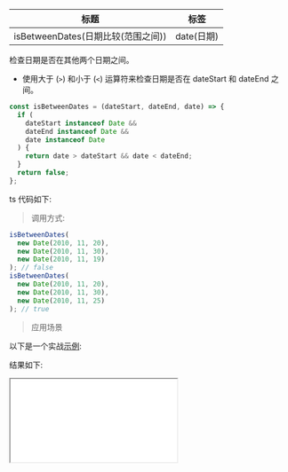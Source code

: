 | 标题                               | 标签       |
| ---------------------------------- | ---------- |
| isBetweenDates(日期比较(范围之间)) | date(日期) |

检查日期是否在其他两个日期之间。

- 使用大于 (`>`) 和小于 (`<`) 运算符来检查日期是否在 dateStart 和 dateEnd 之间。

```js
const isBetweenDates = (dateStart, dateEnd, date) => {
  if (
    dateStart instanceof Date &&
    dateEnd instanceof Date &&
    date instanceof Date
  ) {
    return date > dateStart && date < dateEnd;
  }
  return false;
};
```

ts 代码如下:

<div class="code-editor" data-url="codes/javascript/ts/is-between-dates.ts" data-language="typescript"></div>

> 调用方式:

```js
isBetweenDates(
  new Date(2010, 11, 20),
  new Date(2010, 11, 30),
  new Date(2010, 11, 19)
); // false
isBetweenDates(
  new Date(2010, 11, 20),
  new Date(2010, 11, 30),
  new Date(2010, 11, 25)
); // true
```

> 应用场景


以下是一个实战<a href="codes/javascript/html/is-between-dates.html" target="_blank" rel="noopener noreferrer">示例</a>:

<div class="code-editor" data-url="codes/javascript/html/is-between-dates.html" data-language="html"></div>

结果如下:

<iframe src="codes/javascript/html/is-between-dates.html"></iframe>
